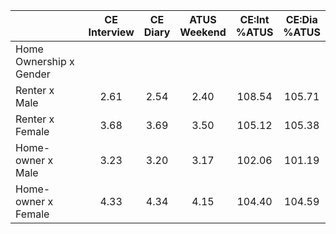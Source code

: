 
|                      | CE<br>Interview |  CE<br>Diary | ATUS<br>Weekend | CE:Int<br>%ATUS | CE:Dia<br>%ATUS |
| -------------------- | :----------: | :----------: | :----------: | :----------: | :----------: |
| Home Ownership x Gender |              |              |              |              |              |
| Renter x Male        |         2.61 |         2.54 |         2.40 |       108.54 |       105.71 |
| Renter x Female      |         3.68 |         3.69 |         3.50 |       105.12 |       105.38 |
| Home-owner x Male    |         3.23 |         3.20 |         3.17 |       102.06 |       101.19 |
| Home-owner x Female  |         4.33 |         4.34 |         4.15 |       104.40 |       104.59 |

